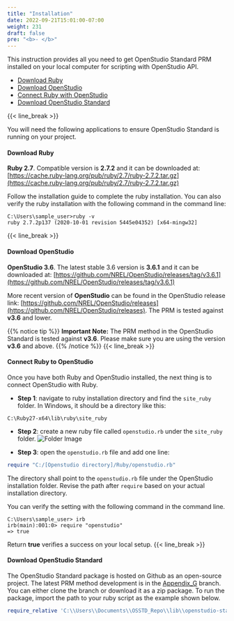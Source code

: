 ```yaml
---
title: "Installation"
date: 2022-09-21T15:01:00-07:00
weight: 231
draft: false
pre: "<b>- </b>"
---
```


This instruction provides all you need to get OpenStudio Standard PRM installed on your local computer for scripting with OpenStudio API.

- [Download Ruby](#download-ruby)
- [Download OpenStudio](#download-openstudio)
- [Connect Ruby with OpenStudio](#connect-ruby-to-openstudio)
- [Download OpenStudio Standard](#download-openstudio-standard)

{{< line_break >}}

You will need the following applications to ensure OpenStudio Standard is running on your project.

#### Download Ruby

**Ruby 2.7**. Compatible version is **2.7.2** and it can be downloaded at: [https://cache.ruby-lang.org/pub/ruby/2.7/ruby-2.7.2.tar.gz](https://cache.ruby-lang.org/pub/ruby/2.7/ruby-2.7.2.tar.gz)

Follow the installation guide to complete the ruby installation. You can also verify the ruby installation with the following command in the command line:

```
C:\Users\sample_user>ruby -v
ruby 2.7.2p137 (2020-10-01 revision 5445e04352) [x64-mingw32]
```

{{< line_break >}}

#### Download OpenStudio

**OpenStudio 3.6**. The latest stable 3.6 version is **3.6.1** and it can be downloaded at: [https://github.com/NREL/OpenStudio/releases/tag/v3.6.1](https://github.com/NREL/OpenStudio/releases/tag/v3.6.1)

More recent version of **OpenStudio** can be found in the OpenStudio release link: [https://github.com/NREL/OpenStudio/releases](https://github.com/NREL/OpenStudio/releases). The PRM is tested against **v3.6** and lower.

{{% notice tip %}}
**Important Note:**
The PRM method in the OpenStudio Standard is tested against **v3.6**. Please make sure you are using the version **v3.6** and above.
{{% /notice %}}
{{< line_break >}}

#### Connect Ruby to OpenStudio

Once you have both Ruby and OpenStudio installed, the next thing is to connect OpenStudio with Ruby.

- **Step 1**: navigate to ruby installation directory and find the `site_ruby` folder. In Windows, it should be a directory like this:

```
C:\Ruby27-x64\lib\ruby\site_ruby
```

- **Step 2**: create a new ruby file called `openstudio.rb` under the `site_ruby` folder.
  ![Folder Image](/BEM-for-PRM/get_start/os_engine/images/connect_ruby_os_folder.PNG?width=600px&align=left&classes=border,alignLeft)

- **Step 3**: open the `openstudio.rb` file and add one line:

```ruby
require "C:/[Openstudio directory]/Ruby/openstudio.rb"
```

The directory shall point to the `openstudio.rb` file under the OpenStudio installation folder. Revise the path after `require` based on your actual installation directory.

You can verify the setting with the following command in the command line.

```
C:\Users\sample_user> irb
irb(main):001:0> require "openstudio"
=> true
```

Return **true** verifies a success on your local setup.
{{< line_break >}}

#### Download OpenStudio Standard

The OpenStudio Standard package is hosted on Github as an open-source project. The latest PRM method development is in the [Appendix_G](https://github.com/NREL/openstudio-standards/tree/AppendixG_Dev) branch. You can either clone the branch or download it as a zip package. To run the package, import the path to your ruby script as the example shown below.

```ruby
require_relative 'C:\\Users\\Documents\\OSSTD_Repo\\lib\\openstudio-stadnards.rb'
```
